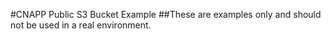 #CNAPP Public S3 Bucket Example
##These are examples only and should not be used in a real environment. 
